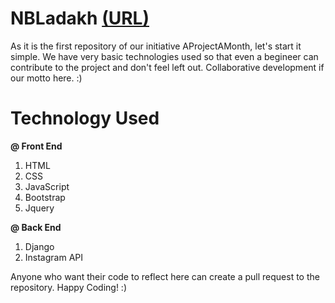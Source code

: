 <h1> NBLadakh <a href = "https://aprojectamonth.github.io/NBLadakh">(URL)</a></h1>

As it is the first repository of our initiative AProjectAMonth, let's start it simple. We have very basic technologies used so that even a begineer can contribute to the project and don't feel left out. Collaborative development if our motto here. :)

# Technology Used 

<strong>@ Front End</strong>
1. HTML
2. CSS
3. JavaScript
4. Bootstrap
5. Jquery

<strong>@ Back End</strong>
1. Django
2. Instagram API

Anyone who want their code to reflect here can create a pull request to the repository. 
Happy Coding! :)
